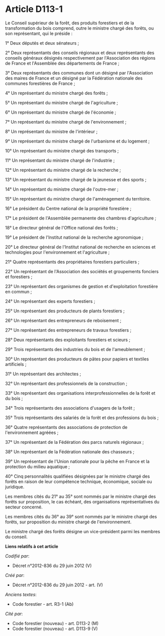 # Article D113-1

Le Conseil supérieur de la forêt, des produits forestiers et de la transformation du bois comprend, outre le ministre chargé
des forêts, ou son représentant, qui le préside :

1° Deux députés et deux sénateurs ;

2° Deux représentants des conseils régionaux et deux représentants des conseils généraux désignés respectivement par
l'Association des régions de France et l'Assemblée des départements de France ;

3° Deux représentants des communes dont un désigné par l'Association des maires de France et un désigné par la Fédération
nationale des communes forestières de France ;

4° Un représentant du ministre chargé des forêts ;

5° Un représentant du ministre chargé de l'agriculture ;

6° Un représentant du ministre chargé de l'économie ;

7° Un représentant du ministre chargé de l'environnement ;

8° Un représentant du ministre de l'intérieur ;

9° Un représentant du ministre chargé de l'urbanisme et du logement ;

10° Un représentant du ministre chargé des transports ;

11° Un représentant du ministre chargé de l'industrie ;

12° Un représentant du ministre chargé de la recherche ;

13° Un représentant du ministre chargé de la jeunesse et des sports ;

14° Un représentant du ministre chargé de l'outre-mer ;

15° Un représentant du ministre chargé de l'aménagement du territoire.

16° Le président du Centre national de la propriété forestière ;

17° Le président de l'Assemblée permanente des chambres d'agriculture ;

18° Le directeur général de l'Office national des forêts ;

19° Le président de l'Institut national de la recherche agronomique ;

20° Le directeur général de l'Institut national de recherche en sciences et technologies pour l'environnement et
l'agriculture ;

21° Quatre représentants des propriétaires forestiers particuliers ;

22° Un représentant de l'Association des sociétés et groupements fonciers et forestiers ;

23° Un représentant des organismes de gestion et d'exploitation forestière en commun ;

24° Un représentant des experts forestiers ;

25° Un représentant des producteurs de plants forestiers ;

26° Un représentant des entrepreneurs de reboisement ;

27° Un représentant des entrepreneurs de travaux forestiers ;

28° Deux représentants des exploitants forestiers et scieurs ;

29° Trois représentants des industries du bois et de l'ameublement ;

30° Un représentant des producteurs de pâtes pour papiers et textiles artificiels ;

31° Un représentant des architectes ;

32° Un représentant des professionnels de la construction ;

33° Un représentant des organisations interprofessionnelles de la forêt et du bois ;

34° Trois représentants des associations d'usagers de la forêt ;

35° Trois représentants des salariés de la forêt et des professions du bois ;

36° Quatre représentants des associations de protection de l'environnement agréées ;

37° Un représentant de la Fédération des parcs naturels régionaux ;

38° Un représentant de la Fédération nationale des chasseurs ;

39° Un représentant de l'Union nationale pour la pêche en France et la protection du milieu aquatique ;

40° Cinq personnalités qualifiées désignées par le ministre chargé des forêts en raison de leur compétence technique,
économique, sociale ou juridique.

Les membres cités du 21° au 35° sont nommés par le ministre chargé des forêts sur proposition, le cas échéant, des
organisations représentatives du secteur concerné.

Les membres cités du 36° au 39° sont nommés par le ministre chargé des forêts, sur proposition du ministre chargé de
l'environnement.

Le ministre chargé des forêts désigne un vice-président parmi les membres du conseil.

**Liens relatifs à cet article**

_Codifié par_:

  - Décret n°2012-836 du 29 juin 2012 (V)

_Créé par_:

  - Décret n°2012-836 du 29 juin 2012 - art. (V)

_Anciens textes_:

  - Code forestier - art. R3-1 (Ab)

_Cité par_:

  - Code forestier (nouveau) - art. D113-2 (M)
  - Code forestier (nouveau) - art. D113-9 (V)
